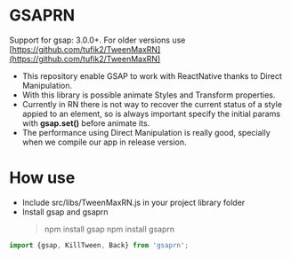 # GSAPRN

Support for gsap: 3.0.0+. For older versions use [https://github.com/tufik2/TweenMaxRN](https://github.com/tufik2/TweenMaxRN)
- This repository enable GSAP to work with ReactNative thanks to Direct Manipulation.
- With this library is possible animate Styles and Transform properties.
- Currently in RN there is not way to recover the current status of a style appied to an element, so is always important specify the initial params with **gsap.set()** before animate its.
- The performance using Direct Manipulation is really good, specially when we compile our app in release version.

# How use

- Include src/libs/TweenMaxRN.js in your project library folder
- Install gsap and gsaprn
	> npm install gsap
	> npm install gsaprn

```javascript
import {gsap, KillTween, Back} from 'gsaprn';
```